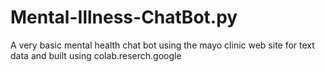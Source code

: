 # Mental-Illness-ChatBot.py
A very basic mental health chat bot using the mayo clinic web site for text data and built using colab.reserch.google
